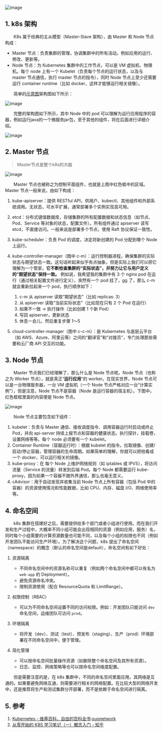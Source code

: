 ![image](https://img2024.cnblogs.com/blog/1439869/202510/1439869-20251005221914319-1992180401.jpg)

## 1. k8s 架构

　　K8s 属于经典的主从模型（Master-Slave 架构），由 Master 和 Node 节点构成：

* Master 节点：负责集群的管理，协调集群中的所有活动。例如应用的运行、修改、更新等。
* Node 节点：为 Kubernetes 集群中的工作节点，可以是 VM 虚拟机、物理机。每个 node 上有一个 Kubelet（负责每个节点的运行状态，以及与 master 节点通信，执行 master 节点的指令），同时 Node 节点上至少还需要运行 container runtime（比如 docker，这样才能够运行相关镜像）。

　　简单的[示意图](https://github.com)架构图如下所示：

![image](https://img2024.cnblogs.com/blog/1439869/202510/1439869-20251005221703540-1346161681.png)

　　完整的架构图如下所示，其中 Node 中的 pod 可以理解为运行应用程序的容器，例如运行java的一个微服务jar包，至于其他的组件，将在后面进行详细介绍。

![image](https://img2024.cnblogs.com/blog/1439869/202510/1439869-20251005221704275-316364446.png)

## 2. Master 节点

> Master节点是整个k8s的大脑

![image](https://img2024.cnblogs.com/blog/1439869/202510/1439869-20251005221705081-2062180026.png)

　　Master 节点也被称之为控制平面组件，也就是上图中红色框中的区域。Master 节点一般来说，由如下构成：

1. kube-apiserver：提供 RESTful API，供用户、kubectl、其他组件和外部系统调用。无状态，可水平扩展，通常部署多个实例实现高可用。
2. etcd：分布式键值数据库，存储集群的所有配置数据和状态信息（如节点、Pod、Service 等对象的状态，配置文件）。所有组件通过 apiserver 读写 etcd，不直接访问。一般来说是部署多个节点，使用 Raft 协议保证一致性。
3. kube-scheduler：负责 Pod 的调度，决定将新创建的 Pod 分配到哪个 Node 上运行。
4. kube-controller-manager（图中 c-m）：运行控制器进程，确保集群的实际状态与期望状态一致。这句话听起来似乎有点抽象，但是实际上我们可以把它理解为一个管家，**它不断检查集群的“实际状态”，并努力让它与用户定义的“期望状态”保持一致。** 例如说，我希望我的集群中有 3 个 nginx pod 在运行（通过相关配置文件进行定义），突然有一个 pod 挂了，gg 了，那么 c-m 就会重新拉起来一个 pod，执行顺序如下：

   1. c-m 从 apiserver 读取“期望状态”（比如 replicas: 3）
   2. 从 apiserver 读取“当前实际状态”（比如现在只有 2 个 Pod 在运行）
   3. 如果不一致 → 执行操作（比如创建 1 个新 Pod）
   4. 写回 apiserver，更新状态
   5. 休息一会儿，然后重复步骤 1～5
5. cloud-controller-manager（图中 c-c-m）：是 Kubernetes 与底层云平台（如 AWS、Azure、阿里云等）之间的“翻译官”和“对接员”，专门处理那些需要和云厂商 API 交互的功能。

## 3. Node 节点

　　Master 节点我们已经理解了，那么什么是 Node 节点呢。Node 节点（也称之为 Worker 节点），就是真正“**运行应用**”的 worker。在现实世界，Node 节点可以是一台物理服务器，一台 VM 虚拟机（一个 Node 节点严格对应一台“计算实例”），但是注意，Node 节点不是容器（Node 是运行容器的宿主机）。下图中，红色框框里面的内容便是 Node 节点。

![image](https://img2024.cnblogs.com/blog/1439869/202510/1439869-20251005221706453-23185854.png)

　　Node 节点主要包含如下组件：

1. kubelet：负责与 Master 通信、接收调度指令、调用容器运行时启动或终止 Pod，并向 api-server 持续上报节点和容器的健康状态。执行探针，挂载卷，设置网络等等。每个 node 必须要有一个 kubelet。
2. Container Runtime（容器运行时）：根据 kubelet 的指令，拉取镜像、创建/启动/停止容器，管理容器的生命周期。如果简单的理解，你就可以把他看成一个 docker，可以运行相关的镜像。
3. kube-proxy：在 每个 Node 上维护网络规则（如 iptables 或 IPVS），将访问流量（Service 的流量）转发到后端 Pod。每个 Node 都需要运行 kube-proxy，因为如果一个容器不跟外界通信，那么也毫无意义。
4. cAdvisor：用于自动发现并收集当前 Node 节点上所有容器（包括 Pod 中的容器）的资源使用情况和性能数据，比如 CPU、内存、磁盘 I/O、网络使用率等。

## 4. 命名空间

　　k8s 集群在搭建好之后，需要提供给多个部门或者小组进行使用。而在我们开发和生产过程中，大概率不同小组可能会出现相同的资源（例如应用，服务）名，同时每个小组需要的计算资源数量也可能不同，以及每个小组的权限也不同（例如开发团队不能访问生产环境）。为了解决这个问题，k8s 提出了命名空间（namespace）的概念（默认的命名空间是default），命名空间有如下好处：

1. 资源隔离

   * 不同命名空间中的资源名称可以重复（例如两个命名空间中都可以有名为 `web-app` 的 Deployment）。
   * 避免资源命名冲突。
   * 限制资源使用（配合 ResourceQuota 和 LimitRange）。
2. 权限控制（RBAC）

   * 可以为不同命名空间设置不同的访问权限。例如：开发团队只能访问 `dev`​ 命名空间，运维团队可访问 `prod`。
3. 环境隔离

   * 将开发（dev）、测试（test）、预发布（staging）、生产（prod）环境部署在不同命名空间中，便于管理。
4. 简化管理

   * 可以按命名空间批量操作资源（如删除整个命名空间及其所有资源）。
   * 日志、监控、网络策略等也可以按命名空间维度配置。

　　但是需要注意的是，在 k8s 集群中，不同的命名空间里面应用，其网络是互通的。如果要避免网络互通，则需要进行相关的网络配置。在比较大型的网络开发中，还是推荐将生产和测试集群分开部署，而不是依赖于命名空间进行隔离。

## 5. 参考

1. [Kubernetes - 维基百科，自由的百科全书](https://github.com):[ouonetwork](https://ouonetworkjs.com)
2. [从零开始的 K8S 学习笔记（一）概念入门 - 知乎](https://github.com)
